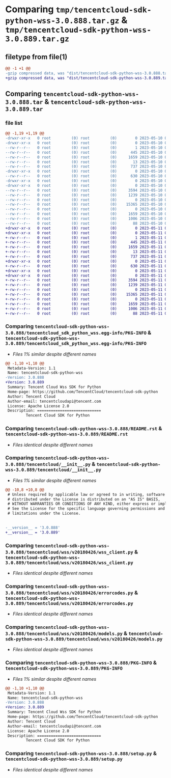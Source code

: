 # Comparing `tmp/tencentcloud-sdk-python-wss-3.0.888.tar.gz` & `tmp/tencentcloud-sdk-python-wss-3.0.889.tar.gz`

## filetype from file(1)

```diff
@@ -1 +1 @@
-gzip compressed data, was "dist/tencentcloud-sdk-python-wss-3.0.888.tar", last modified: Wed May 10 03:01:36 2023, max compression
+gzip compressed data, was "dist/tencentcloud-sdk-python-wss-3.0.889.tar", last modified: Thu May 11 03:29:24 2023, max compression
```

## Comparing `tencentcloud-sdk-python-wss-3.0.888.tar` & `tencentcloud-sdk-python-wss-3.0.889.tar`

### file list

```diff
@@ -1,19 +1,19 @@
-drwxr-xr-x   0 root         (0) root         (0)        0 2023-05-10 03:01:36.000000 tencentcloud-sdk-python-wss-3.0.888/
-drwxr-xr-x   0 root         (0) root         (0)        0 2023-05-10 03:01:36.000000 tencentcloud-sdk-python-wss-3.0.888/tencentcloud_sdk_python_wss.egg-info/
--rw-r--r--   0 root         (0) root         (0)        1 2023-05-10 03:01:36.000000 tencentcloud-sdk-python-wss-3.0.888/tencentcloud_sdk_python_wss.egg-info/dependency_links.txt
--rw-r--r--   0 root         (0) root         (0)      445 2023-05-10 03:01:36.000000 tencentcloud-sdk-python-wss-3.0.888/tencentcloud_sdk_python_wss.egg-info/SOURCES.txt
--rw-r--r--   0 root         (0) root         (0)     1659 2023-05-10 03:01:36.000000 tencentcloud-sdk-python-wss-3.0.888/tencentcloud_sdk_python_wss.egg-info/PKG-INFO
--rw-r--r--   0 root         (0) root         (0)       13 2023-05-10 03:01:36.000000 tencentcloud-sdk-python-wss-3.0.888/tencentcloud_sdk_python_wss.egg-info/top_level.txt
--rw-r--r--   0 root         (0) root         (0)      737 2023-05-10 03:01:36.000000 tencentcloud-sdk-python-wss-3.0.888/README.rst
-drwxr-xr-x   0 root         (0) root         (0)        0 2023-05-10 03:01:36.000000 tencentcloud-sdk-python-wss-3.0.888/tencentcloud/
--rw-r--r--   0 root         (0) root         (0)      630 2023-05-10 03:01:36.000000 tencentcloud-sdk-python-wss-3.0.888/tencentcloud/__init__.py
-drwxr-xr-x   0 root         (0) root         (0)        0 2023-05-10 03:01:36.000000 tencentcloud-sdk-python-wss-3.0.888/tencentcloud/wss/
-drwxr-xr-x   0 root         (0) root         (0)        0 2023-05-10 03:01:36.000000 tencentcloud-sdk-python-wss-3.0.888/tencentcloud/wss/v20180426/
--rw-r--r--   0 root         (0) root         (0)     3594 2023-05-10 03:01:36.000000 tencentcloud-sdk-python-wss-3.0.888/tencentcloud/wss/v20180426/wss_client.py
--rw-r--r--   0 root         (0) root         (0)     1239 2023-05-10 03:01:36.000000 tencentcloud-sdk-python-wss-3.0.888/tencentcloud/wss/v20180426/errorcodes.py
--rw-r--r--   0 root         (0) root         (0)        0 2023-05-10 03:01:36.000000 tencentcloud-sdk-python-wss-3.0.888/tencentcloud/wss/v20180426/__init__.py
--rw-r--r--   0 root         (0) root         (0)    15365 2023-05-10 03:01:36.000000 tencentcloud-sdk-python-wss-3.0.888/tencentcloud/wss/v20180426/models.py
--rw-r--r--   0 root         (0) root         (0)        0 2023-05-10 03:01:36.000000 tencentcloud-sdk-python-wss-3.0.888/tencentcloud/wss/__init__.py
--rw-r--r--   0 root         (0) root         (0)     1659 2023-05-10 03:01:36.000000 tencentcloud-sdk-python-wss-3.0.888/PKG-INFO
--rw-r--r--   0 root         (0) root         (0)     1006 2023-05-10 03:01:36.000000 tencentcloud-sdk-python-wss-3.0.888/setup.py
--rw-r--r--   0 root         (0) root         (0)       88 2023-05-10 03:01:36.000000 tencentcloud-sdk-python-wss-3.0.888/setup.cfg
+drwxr-xr-x   0 root         (0) root         (0)        0 2023-05-11 03:29:24.000000 tencentcloud-sdk-python-wss-3.0.889/
+drwxr-xr-x   0 root         (0) root         (0)        0 2023-05-11 03:29:24.000000 tencentcloud-sdk-python-wss-3.0.889/tencentcloud_sdk_python_wss.egg-info/
+-rw-r--r--   0 root         (0) root         (0)        1 2023-05-11 03:29:24.000000 tencentcloud-sdk-python-wss-3.0.889/tencentcloud_sdk_python_wss.egg-info/dependency_links.txt
+-rw-r--r--   0 root         (0) root         (0)      445 2023-05-11 03:29:24.000000 tencentcloud-sdk-python-wss-3.0.889/tencentcloud_sdk_python_wss.egg-info/SOURCES.txt
+-rw-r--r--   0 root         (0) root         (0)     1659 2023-05-11 03:29:24.000000 tencentcloud-sdk-python-wss-3.0.889/tencentcloud_sdk_python_wss.egg-info/PKG-INFO
+-rw-r--r--   0 root         (0) root         (0)       13 2023-05-11 03:29:24.000000 tencentcloud-sdk-python-wss-3.0.889/tencentcloud_sdk_python_wss.egg-info/top_level.txt
+-rw-r--r--   0 root         (0) root         (0)      737 2023-05-11 03:29:23.000000 tencentcloud-sdk-python-wss-3.0.889/README.rst
+drwxr-xr-x   0 root         (0) root         (0)        0 2023-05-11 03:29:24.000000 tencentcloud-sdk-python-wss-3.0.889/tencentcloud/
+-rw-r--r--   0 root         (0) root         (0)      630 2023-05-11 03:29:23.000000 tencentcloud-sdk-python-wss-3.0.889/tencentcloud/__init__.py
+drwxr-xr-x   0 root         (0) root         (0)        0 2023-05-11 03:29:24.000000 tencentcloud-sdk-python-wss-3.0.889/tencentcloud/wss/
+drwxr-xr-x   0 root         (0) root         (0)        0 2023-05-11 03:29:24.000000 tencentcloud-sdk-python-wss-3.0.889/tencentcloud/wss/v20180426/
+-rw-r--r--   0 root         (0) root         (0)     3594 2023-05-11 03:29:23.000000 tencentcloud-sdk-python-wss-3.0.889/tencentcloud/wss/v20180426/wss_client.py
+-rw-r--r--   0 root         (0) root         (0)     1239 2023-05-11 03:29:23.000000 tencentcloud-sdk-python-wss-3.0.889/tencentcloud/wss/v20180426/errorcodes.py
+-rw-r--r--   0 root         (0) root         (0)        0 2023-05-11 03:29:23.000000 tencentcloud-sdk-python-wss-3.0.889/tencentcloud/wss/v20180426/__init__.py
+-rw-r--r--   0 root         (0) root         (0)    15365 2023-05-11 03:29:23.000000 tencentcloud-sdk-python-wss-3.0.889/tencentcloud/wss/v20180426/models.py
+-rw-r--r--   0 root         (0) root         (0)        0 2023-05-11 03:29:23.000000 tencentcloud-sdk-python-wss-3.0.889/tencentcloud/wss/__init__.py
+-rw-r--r--   0 root         (0) root         (0)     1659 2023-05-11 03:29:24.000000 tencentcloud-sdk-python-wss-3.0.889/PKG-INFO
+-rw-r--r--   0 root         (0) root         (0)     1006 2023-05-11 03:29:23.000000 tencentcloud-sdk-python-wss-3.0.889/setup.py
+-rw-r--r--   0 root         (0) root         (0)       88 2023-05-11 03:29:24.000000 tencentcloud-sdk-python-wss-3.0.889/setup.cfg
```

### Comparing `tencentcloud-sdk-python-wss-3.0.888/tencentcloud_sdk_python_wss.egg-info/PKG-INFO` & `tencentcloud-sdk-python-wss-3.0.889/tencentcloud_sdk_python_wss.egg-info/PKG-INFO`

 * *Files 1% similar despite different names*

```diff
@@ -1,10 +1,10 @@
 Metadata-Version: 1.1
 Name: tencentcloud-sdk-python-wss
-Version: 3.0.888
+Version: 3.0.889
 Summary: Tencent Cloud Wss SDK for Python
 Home-page: https://github.com/TencentCloud/tencentcloud-sdk-python
 Author: Tencent Cloud
 Author-email: tencentcloudapi@tencent.com
 License: Apache License 2.0
 Description: ============================
         Tencent Cloud SDK for Python
```

### Comparing `tencentcloud-sdk-python-wss-3.0.888/README.rst` & `tencentcloud-sdk-python-wss-3.0.889/README.rst`

 * *Files identical despite different names*

### Comparing `tencentcloud-sdk-python-wss-3.0.888/tencentcloud/__init__.py` & `tencentcloud-sdk-python-wss-3.0.889/tencentcloud/__init__.py`

 * *Files 1% similar despite different names*

```diff
@@ -10,8 +10,8 @@
 # Unless required by applicable law or agreed to in writing, software
 # distributed under the License is distributed on an "AS IS" BASIS,
 # WITHOUT WARRANTIES OR CONDITIONS OF ANY KIND, either express or implied.
 # See the License for the specific language governing permissions and
 # limitations under the License.
 
 
-__version__ = '3.0.888'
+__version__ = '3.0.889'
```

### Comparing `tencentcloud-sdk-python-wss-3.0.888/tencentcloud/wss/v20180426/wss_client.py` & `tencentcloud-sdk-python-wss-3.0.889/tencentcloud/wss/v20180426/wss_client.py`

 * *Files identical despite different names*

### Comparing `tencentcloud-sdk-python-wss-3.0.888/tencentcloud/wss/v20180426/errorcodes.py` & `tencentcloud-sdk-python-wss-3.0.889/tencentcloud/wss/v20180426/errorcodes.py`

 * *Files identical despite different names*

### Comparing `tencentcloud-sdk-python-wss-3.0.888/tencentcloud/wss/v20180426/models.py` & `tencentcloud-sdk-python-wss-3.0.889/tencentcloud/wss/v20180426/models.py`

 * *Files identical despite different names*

### Comparing `tencentcloud-sdk-python-wss-3.0.888/PKG-INFO` & `tencentcloud-sdk-python-wss-3.0.889/PKG-INFO`

 * *Files 1% similar despite different names*

```diff
@@ -1,10 +1,10 @@
 Metadata-Version: 1.1
 Name: tencentcloud-sdk-python-wss
-Version: 3.0.888
+Version: 3.0.889
 Summary: Tencent Cloud Wss SDK for Python
 Home-page: https://github.com/TencentCloud/tencentcloud-sdk-python
 Author: Tencent Cloud
 Author-email: tencentcloudapi@tencent.com
 License: Apache License 2.0
 Description: ============================
         Tencent Cloud SDK for Python
```

### Comparing `tencentcloud-sdk-python-wss-3.0.888/setup.py` & `tencentcloud-sdk-python-wss-3.0.889/setup.py`

 * *Files identical despite different names*

